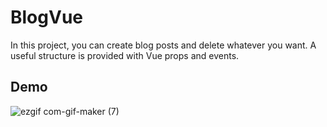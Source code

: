 # BlogVue

In this project, you can create blog posts and delete whatever you want. 
A useful structure is provided with Vue props and events.

## Demo
![ezgif com-gif-maker (7)](https://user-images.githubusercontent.com/34038741/109395561-0f815700-793e-11eb-9801-e95ae97b0b69.gif)

